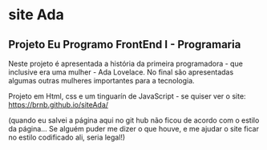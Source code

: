 ﻿# site Ada
## Projeto Eu Programo FrontEnd I - Programaria

Neste projeto é apresentada a história da primeira programadora - que inclusive era uma mulher - Ada Lovelace. No final são apresentadas algumas outras mulheres importantes para a tecnologia. 

Projeto em Html, css e um tinguarín de JavaScript - se quiser ver o site: <a href> https://brnb.github.io/siteAda/</a>

(quando eu salvei a página aqui no git hub não ficou de acordo com o estilo da página... Se alguém puder me dizer o que houve, e me ajudar o site ficar no estilo codificado ali, seria legal!)

